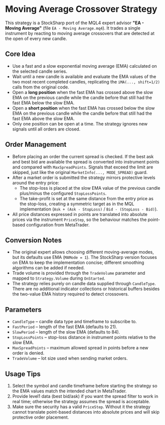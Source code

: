 # Moving Average Crossover Strategy

This strategy is a StockSharp port of the MQL4 expert advisor **"EA - Moving Average"** (file `EA - Moving Average.mq4`).
It trades a single instrument by reacting to moving average crossovers that are detected at the open of every new candle.

## Core Idea

- Use a fast and a slow exponential moving average (EMA) calculated on the selected candle series.
- Wait until a new candle is available and evaluate the EMA values of the two most recent completed candles, replicating the `iMA(..., shift=1/2)` calls from the original code.
- Open a **long position** when the fast EMA has crossed above the slow EMA on the previous candle while the candle before that still had the fast EMA below the slow EMA.
- Open a **short position** when the fast EMA has crossed below the slow EMA on the previous candle while the candle before that still had the fast EMA above the slow EMA.
- Only one position can be open at a time. The strategy ignores new signals until all orders are closed.

## Order Management

- Before placing an order the current spread is checked. If the best ask and best bid are available the spread is converted into instrument points and compared with `MaxSpreadPoints`. Signals that exceed the limit are skipped, just like the original `MarketInfo(..., MODE_SPREAD)` guard.
- After a market order is submitted the strategy mirrors protective levels around the entry price:
  - The stop-loss is placed at the slow EMA value of the previous candle plus/minus the configured `StopLossPoints`.
  - The take-profit is set at the same distance from the entry price as the stop-loss, creating a symmetric target as in the MQL implementation (`Ask + (Ask - StopLoss)` / `Bid - (StopLoss - Bid)`).
- All price distances expressed in points are translated into absolute prices via the instrument `PriceStep`, so the behaviour matches the point-based configuration from MetaTrader.

## Conversion Notes

- The original expert allows choosing different moving-average modes, but its defaults use EMA (`MAMode = 1`). The StockSharp version focuses on EMA to keep the implementation concise; different smoothing algorithms can be added if needed.
- Trade volume is provided through the `TradeVolume` parameter and mapped to `Strategy.Volume` during `OnStarted`.
- The strategy relies purely on candle data supplied through `CandleType`. There are no additional indicator collections or historical buffers besides the two-value EMA history required to detect crossovers.

## Parameters

- `CandleType` – candle data type and timeframe to subscribe to.
- `FastPeriod` – length of the fast EMA (defaults to 21).
- `SlowPeriod` – length of the slow EMA (defaults to 84).
- `StopLossPoints` – stop-loss distance in instrument points relative to the slow EMA.
- `MaxSpreadPoints` – maximum allowed spread in points before a new order is denied.
- `TradeVolume` – lot size used when sending market orders.

## Usage Tips

1. Select the symbol and candle timeframe before starting the strategy so the EMA values match the intended chart in MetaTrader.
2. Provide level1 data (best bid/ask) if you want the spread filter to work in real time; otherwise the strategy assumes the spread is acceptable.
3. Make sure the security has a valid `PriceStep`. Without it the strategy cannot translate point-based distances into absolute prices and will skip protective order placement.

